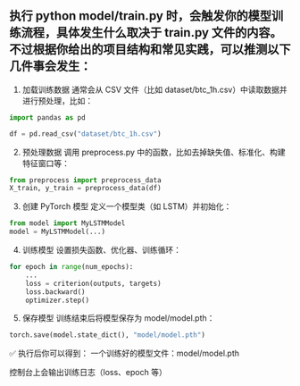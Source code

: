 ## 执行 python model/train.py 时，会触发你的模型训练流程，具体发生什么取决于 train.py 文件的内容。不过根据你给出的项目结构和常见实践，可以推测以下几件事会发生：

1. 加载训练数据
通常会从 CSV 文件（比如 dataset/btc_1h.csv）中读取数据并进行预处理，比如：
```python
import pandas as pd

df = pd.read_csv("dataset/btc_1h.csv")
```

2. 预处理数据
调用 preprocess.py 中的函数，比如去掉缺失值、标准化、构建特征窗口等：
```python
from preprocess import preprocess_data
X_train, y_train = preprocess_data(df)
```

3. 创建 PyTorch 模型
定义一个模型类（如 LSTM）并初始化：
```python
from model import MyLSTMModel
model = MyLSTMModel(...)
```

4. 训练模型
设置损失函数、优化器、训练循环：
```python
for epoch in range(num_epochs):
    ...
    loss = criterion(outputs, targets)
    loss.backward()
    optimizer.step()
```

5. 保存模型
训练结束后将模型保存为 model/model.pth：
```python
torch.save(model.state_dict(), "model/model.pth")
```

✅ 执行后你可以得到：
一个训练好的模型文件：model/model.pth

控制台上会输出训练日志（loss、epoch 等）
